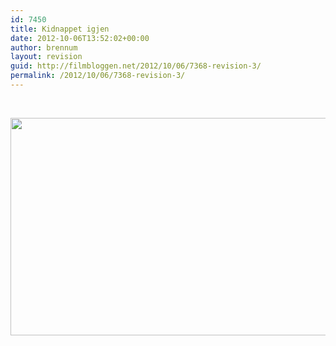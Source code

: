 ```yaml
---
id: 7450
title: Kidnappet igjen
date: 2012-10-06T13:52:02+00:00
author: brennum
layout: revision
guid: http://filmbloggen.net/2012/10/06/7368-revision-3/
permalink: /2012/10/06/7368-revision-3/
---
```

&nbsp;

<a href="http://filmbloggen.net/?attachment_id=7447" rel="attachment wp-att-7447"><img class="alignnone size-large wp-image-7447" src="http://filmbloggen.net/wp-content/uploads//2012/10/Taken-2-bilde-4-620x348.jpg" alt="" width="620" height="348" /></a>